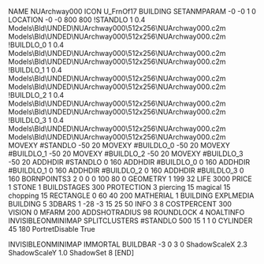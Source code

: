 NAME NUArchway000
ICON U_FrnOf17
BUILDING
SETANMPARAM -0 -0 1 0
LOCATION -0 -0 800 800
!STANDLO      1 0.4 Models\Bld\UNDED\NUArchway000\512x256\NUArchway000.c2m Models\Bld\UNDED\NUArchway000\512x256\NUArchway000.c2m 
!BUILDLO_0    1 0.4 Models\Bld\UNDED\NUArchway000\512x256\NUArchway000.c2m Models\Bld\UNDED\NUArchway000\512x256\NUArchway000.c2m 
!BUILDLO_1    1 0.4 Models\Bld\UNDED\NUArchway000\512x256\NUArchway000.c2m Models\Bld\UNDED\NUArchway000\512x256\NUArchway000.c2m 
!BUILDLO_2    1 0.4 Models\Bld\UNDED\NUArchway000\512x256\NUArchway000.c2m Models\Bld\UNDED\NUArchway000\512x256\NUArchway000.c2m 
!BUILDLO_3    1 0.4 Models\Bld\UNDED\NUArchway000\512x256\NUArchway000.c2m Models\Bld\UNDED\NUArchway000\512x256\NUArchway000.c2m 
MOVEXY #STANDLO    -50 20
MOVEXY #BUILDLO_0  -50 20
MOVEXY #BUILDLO_1  -50 20
MOVEXY #BUILDLO_2  -50 20
MOVEXY #BUILDLO_3  -50 20
ADDHDIR #STANDLO 0 160
ADDHDIR #BUILDLO_0 0 160
ADDHDIR #BUILDLO_1 0 160
ADDHDIR #BUILDLO_2 0 160
ADDHDIR #BUILDLO_3 0 160
BORNPOINTS3 2 0 0 0 100 80 0
GEOMETRY 1 199 32
LIFE     3000
PRICE 1 STONE 1
BUILDSTAGES 300
PROTECTION 3 piercing 15 magical 15 chopping 15
RECTANGLE    0 60 40 200
MATHERIAL 1 BUILDING
EXPLMEDIA BUILDING 5
3DBARS 1 -28 -3 15 25 50
INFO 3 8
COSTPERCENT 300
VISION 0
MFARM 200
ADDSHOTRADIUS 98
ROUNDLOCK 4
NOALTINFO
INVISIBLEONMINIMAP
SPLITCLUSTERS #STANDLO 500 15 1 1 0
CYLINDER 45 180
PortretDisable True

INVISIBLEONMINIMAP
IMMORTAL
BUILDBAR -3 0 3 0
ShadowScaleX 2.3
ShadowScaleY 1.0
ShadowSet 8
[END]
